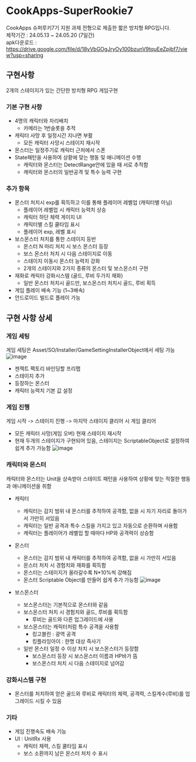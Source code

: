 # CookApps-SuperRookie7
CookApps 슈퍼루키7기 지원 과제 전형으로 제출한 짧은 방치형 RPG입니다.   
제작기간 : 24.05.13 ~ 24.05.20 (7일간)   
apk다운로드 : https://drive.google.com/file/d/18yVbGOgJryOy100bzunV9tquEeZpjbf7/view?usp=sharing

## 구현사항
2개의 스테이지가 있는 간단한 방치형 RPG 게임구현

### 기본 구현 사항
 +	4명의 캐릭터와 자리배치
 	+ 카메라는 1번슬롯을 추적   
 +	캐릭터 사망 후 일정시간 지나면 부활
 	+ 모든 캐릭터 사망시 스테이지 재시작
 +	몬스터는 일정주기로 캐릭터 근처에서 스폰
 +	State패턴을 사용하여 상황에 맞는 행동 및 애니메이션 수행
 	+ 캐릭터와 몬스터는 DetectRange안에 있을 때 서로 추적함
 	+ 캐릭터와 몬스터의 일반공격 및 특수 능력 구현

  ### 추가 항목
 +	몬스터 처치시 exp를 획득하고 이를 통해 플레이어 레벨업 (캐릭터별 아님)
 	+ 플레이어 레벨업 시 캐릭터 능력치 상승
 	+ 캐릭터 하단 체력 게이지 UI
 	+ 캐릭터별 스킬 쿨타임 표시
 	+ 플레이어 exp, 레벨 표시
 +	보스몬스터 처치를 통한 스테이지 등반
 	+ 몬스터 N 마리 처치 시 보스 몬스터 등장
 	+ 보스 몬스터 처치 시 다음 스테이지로 이동
 	+ 스테이지 이동시 몬스터 능력치 강화
 	+ 2개의 스테이지와 2가지 종류의 몬스터 및 보스몬스터 구현
 +	재화로 캐릭터 강화시스템 (골드, 루비 두가지 재화)
 	+ 일반 몬스터 처치시 골드만, 보스몬스터 처치시 골드, 루비 획득
 +	게임 플레이 배속 기능 (1~3배속)
 +	안드로이드 빌드로 플레이 가능

## 구현 사항 상세

### 게임 세팅
게임 세팅은 Asset/SO/Installer/GameSettingInstallerObject에서 세팅 가능   
![image](https://github.com/clwmrndl92/CookApps-SuperRookie7/assets/50985650/f5bfb0c2-b1c4-42a5-ab56-ba0b5bda6c88)

 +	젠젝트 팩토리 바인딩할 프리팹
 +	스테이지 추가
 +	등장하는 몬스터
 +	캐릭터 능력치 기본 값 설정

### 게임 진행
게임 시작 -> 스테이지 진행 -> 마지막 스테이지 클리어 시 게임 클리어
 +	모든 캐릭터 사망(게임 오버) 현재 스테이지 재시작
 +	현재 두개의 스테이지가 구현되어 있음, 스테이지는 ScriptableObject로 설정하여 쉽게 추가 가능함
![image](https://github.com/clwmrndl92/CookApps-SuperRookie7/assets/50985650/4a66bd0e-bc7b-457d-8ce4-ad8b3a87a779)


### 캐릭터와 몬스터
캐릭터와 몬스터는 Unit을 상속받아 스테이트 패턴을 사용하여 상황에 맞는 적절한 행동과 애니메이션을 취함

 +	캐릭터
 	+ 캐릭터는 감지 범위 내 몬스터를 추적하여 공격함, 없을 시 자기 자리로 돌아가서 가만히 서있음
 	+ 캐릭터는 일반 공격과 특수 스킬을 가지고 있고 자동으로 순환하며 사용함
 	+ 캐릭터는 플레이어가 레벨업 할 때마다 HP와 공격력이 상승함

 +	몬스터
 	+ 몬스터는 감지 범위 내 캐릭터를 추적하여 공격함, 없을 시 가만히 서있음
 	+ 몬스터 처치 시 경험치와 재화를 획득함
 	+ 몬스터는 스테이지가 올라갈수록 N*10%씩 강해짐
 	+ 몬스터 Scriptable Object를 만들어 쉽게 추가 가능함
  ![image](https://github.com/clwmrndl92/CookApps-SuperRookie7/assets/50985650/679d23ec-a052-4ec9-90f3-5932880ca3e3)

 

 +	보스몬스터
 	+ 보스몬스터는 기본적으로 몬스터와 같음
 	+ 보스몬스터 처치 시 경험치와 골드, 루비를 획득함
 	  + 루비는 골드와 다른 업그레이드에 사용
 	+ 보스몬스터는 캐릭터처럼 특수 공격을 사용함
 	  + 킹고블린 : 광역 공격
 	  + 킹플라잉아이 : 한명 대상 즉사기
 	+ 일반 몬스터 일정 수 이상 처치 시 보스몬스터가 등장함
 	  + 보스몬스터 등장 시 보스몬스터 이름과 HP바가 뜸
 	  + 보스몬스터 처치 시 다음 스테이지로 넘어감


### 강화시스템 구현
 +	몬스터를 처치하여 얻은 골드와 루비로 캐릭터의 체력, 공격력, 스킬계수(루비)를 업그레이드 시킬 수 있음

### 기타
 +	게임 진행속도 배속 기능
 +	UI : UnitRx 사용
 	+ 캐릭터 체력, 스킬 쿨타임 표시
 	+ 보스 소환까지 남은 몬스터 처치 수 표시

